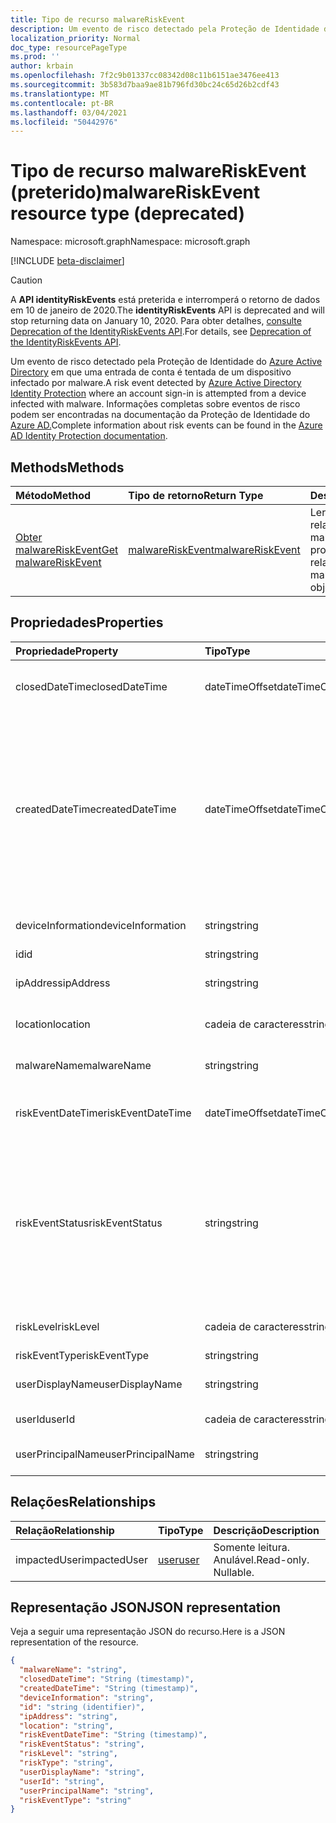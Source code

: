 ```yaml
---
title: Tipo de recurso malwareRiskEvent
description: Um evento de risco detectado pela Proteção de Identidade do Azure Active Directory em que uma entrada de conta é tentada de um dispositivo infectado por malware. Informações completas sobre eventos de risco podem ser encontradas na documentação da Proteção de Identidade do Azure AD.
localization_priority: Normal
doc_type: resourcePageType
ms.prod: ''
author: krbain
ms.openlocfilehash: 7f2c9b01337cc08342d08c11b6151ae3476ee413
ms.sourcegitcommit: 3b583d7baa9ae81b796fd30bc24c65d26b2cdf43
ms.translationtype: MT
ms.contentlocale: pt-BR
ms.lasthandoff: 03/04/2021
ms.locfileid: "50442976"
---
```

# <a name="malwareriskevent-resource-type-deprecated"></a><span data-ttu-id="2ab43-104">Tipo de recurso malwareRiskEvent (preterido)</span><span class="sxs-lookup"><span data-stu-id="2ab43-104">malwareRiskEvent resource type (deprecated)</span></span>

<span data-ttu-id="2ab43-105">Namespace: microsoft.graph</span><span class="sxs-lookup"><span data-stu-id="2ab43-105">Namespace: microsoft.graph</span></span>

[!INCLUDE [beta-disclaimer](../../includes/beta-disclaimer.md)]

>[!CAUTION]
><span data-ttu-id="2ab43-106">A **API identityRiskEvents** está preterida e interromperá o retorno de dados em 10 de janeiro de 2020.</span><span class="sxs-lookup"><span data-stu-id="2ab43-106">The **identityRiskEvents** API is deprecated and will stop returning data on January 10, 2020.</span></span> <span data-ttu-id="2ab43-107">Para obter detalhes, [consulte Deprecation of the IdentityRiskEvents API](https://developer.microsoft.com/office/blogs/deprecatation-of-the-identityriskevents-api/).</span><span class="sxs-lookup"><span data-stu-id="2ab43-107">For details, see [Deprecation of the IdentityRiskEvents API](https://developer.microsoft.com/office/blogs/deprecatation-of-the-identityriskevents-api/).</span></span>

<span data-ttu-id="2ab43-108">Um evento de risco detectado pela Proteção de Identidade do [Azure Active Directory](/azure/active-directory/identity-protection/overview-identity-protection) em que uma entrada de conta é tentada de um dispositivo infectado por malware.</span><span class="sxs-lookup"><span data-stu-id="2ab43-108">A risk event detected by [Azure Active Directory Identity Protection](/azure/active-directory/identity-protection/overview-identity-protection) where an account sign-in is attempted from a device infected with malware.</span></span> <span data-ttu-id="2ab43-109">Informações completas sobre eventos de risco podem ser encontradas na documentação da Proteção de Identidade do [Azure AD.](/azure/active-directory/identity-protection/overview-identity-protection)</span><span class="sxs-lookup"><span data-stu-id="2ab43-109">Complete information about risk events can be found in the [Azure AD Identity Protection documentation](/azure/active-directory/identity-protection/overview-identity-protection).</span></span>


## <a name="methods"></a><span data-ttu-id="2ab43-110">Methods</span><span class="sxs-lookup"><span data-stu-id="2ab43-110">Methods</span></span>

| <span data-ttu-id="2ab43-111">Método</span><span class="sxs-lookup"><span data-stu-id="2ab43-111">Method</span></span>           | <span data-ttu-id="2ab43-112">Tipo de retorno</span><span class="sxs-lookup"><span data-stu-id="2ab43-112">Return Type</span></span>    |<span data-ttu-id="2ab43-113">Descrição</span><span class="sxs-lookup"><span data-stu-id="2ab43-113">Description</span></span>|
|:---------------|:--------|:----------|
|[<span data-ttu-id="2ab43-114">Obter malwareRiskEvent</span><span class="sxs-lookup"><span data-stu-id="2ab43-114">Get malwareRiskEvent</span></span>](../api/malwareriskevent-get.md) | [<span data-ttu-id="2ab43-115">malwareRiskEvent</span><span class="sxs-lookup"><span data-stu-id="2ab43-115">malwareRiskEvent</span></span>](malwareriskevent.md) |<span data-ttu-id="2ab43-116">Ler propriedades e relações do objeto malwareRiskEvent.</span><span class="sxs-lookup"><span data-stu-id="2ab43-116">Read properties and relationships of malwareRiskEvent object.</span></span>|

## <a name="properties"></a><span data-ttu-id="2ab43-117">Propriedades</span><span class="sxs-lookup"><span data-stu-id="2ab43-117">Properties</span></span>
| <span data-ttu-id="2ab43-118">Propriedade</span><span class="sxs-lookup"><span data-stu-id="2ab43-118">Property</span></span>     | <span data-ttu-id="2ab43-119">Tipo</span><span class="sxs-lookup"><span data-stu-id="2ab43-119">Type</span></span>   |<span data-ttu-id="2ab43-120">Descrição</span><span class="sxs-lookup"><span data-stu-id="2ab43-120">Description</span></span>|
|:---------------|:--------|:----------|
|<span data-ttu-id="2ab43-121">closedDateTime</span><span class="sxs-lookup"><span data-stu-id="2ab43-121">closedDateTime</span></span>|<span data-ttu-id="2ab43-122">dateTimeOffset</span><span class="sxs-lookup"><span data-stu-id="2ab43-122">dateTimeOffset</span></span>| <span data-ttu-id="2ab43-123">A data e a hora em que o evento de risco foi fechado</span><span class="sxs-lookup"><span data-stu-id="2ab43-123">The date and time that the risk event was closed</span></span>|
|<span data-ttu-id="2ab43-124">createdDateTime</span><span class="sxs-lookup"><span data-stu-id="2ab43-124">createdDateTime</span></span>|<span data-ttu-id="2ab43-125">dateTimeOffset</span><span class="sxs-lookup"><span data-stu-id="2ab43-125">dateTimeOffset</span></span>| <span data-ttu-id="2ab43-126">A data e a hora em que o evento de risco foi criado.</span><span class="sxs-lookup"><span data-stu-id="2ab43-126">The date and time that the risk event was created.</span></span> <span data-ttu-id="2ab43-127">Isso é sempre maior ou igual ao tempo de data do evento de risco em si.</span><span class="sxs-lookup"><span data-stu-id="2ab43-127">This is always greater than or equal to the datetime of the risk event itself.</span></span> <span data-ttu-id="2ab43-128">Essa é a propriedade correta a ser usada como filtro ao consultar eventos de risco.</span><span class="sxs-lookup"><span data-stu-id="2ab43-128">This is the correct property to use as a filter when querying risk events.</span></span>|
|<span data-ttu-id="2ab43-129">deviceInformation</span><span class="sxs-lookup"><span data-stu-id="2ab43-129">deviceInformation</span></span>|<span data-ttu-id="2ab43-130">string</span><span class="sxs-lookup"><span data-stu-id="2ab43-130">string</span></span>| <span data-ttu-id="2ab43-131">Informações sobre o dispositivo</span><span class="sxs-lookup"><span data-stu-id="2ab43-131">Information about the device</span></span>|
|<span data-ttu-id="2ab43-132">id</span><span class="sxs-lookup"><span data-stu-id="2ab43-132">id</span></span>|<span data-ttu-id="2ab43-133">string</span><span class="sxs-lookup"><span data-stu-id="2ab43-133">string</span></span>| <span data-ttu-id="2ab43-134">Somente leitura</span><span class="sxs-lookup"><span data-stu-id="2ab43-134">Read-only</span></span>|
|<span data-ttu-id="2ab43-135">ipAddress</span><span class="sxs-lookup"><span data-stu-id="2ab43-135">ipAddress</span></span>|<span data-ttu-id="2ab43-136">string</span><span class="sxs-lookup"><span data-stu-id="2ab43-136">string</span></span>| <span data-ttu-id="2ab43-137">O endereço IP da assinatura</span><span class="sxs-lookup"><span data-stu-id="2ab43-137">The IP address of the sign-in</span></span>|
|<span data-ttu-id="2ab43-138">location</span><span class="sxs-lookup"><span data-stu-id="2ab43-138">location</span></span>|<span data-ttu-id="2ab43-139">cadeia de caracteres</span><span class="sxs-lookup"><span data-stu-id="2ab43-139">string</span></span>| <span data-ttu-id="2ab43-140">O local anexado ao endereço IP da login</span><span class="sxs-lookup"><span data-stu-id="2ab43-140">The location attached to the IP address of the sign-in</span></span>|
|<span data-ttu-id="2ab43-141">malwareName</span><span class="sxs-lookup"><span data-stu-id="2ab43-141">malwareName</span></span>|<span data-ttu-id="2ab43-142">string</span><span class="sxs-lookup"><span data-stu-id="2ab43-142">string</span></span>| <span data-ttu-id="2ab43-143">O malware associado a esse logon</span><span class="sxs-lookup"><span data-stu-id="2ab43-143">The malware associated with this login</span></span>|
|<span data-ttu-id="2ab43-144">riskEventDateTime</span><span class="sxs-lookup"><span data-stu-id="2ab43-144">riskEventDateTime</span></span>|<span data-ttu-id="2ab43-145">dateTimeOffset</span><span class="sxs-lookup"><span data-stu-id="2ab43-145">dateTimeOffset</span></span>| <span data-ttu-id="2ab43-146">A data e a hora em que o evento de risco ocorreu</span><span class="sxs-lookup"><span data-stu-id="2ab43-146">The date and time when the risk event occurred</span></span>|
|<span data-ttu-id="2ab43-147">riskEventStatus</span><span class="sxs-lookup"><span data-stu-id="2ab43-147">riskEventStatus</span></span>|<span data-ttu-id="2ab43-148">string</span><span class="sxs-lookup"><span data-stu-id="2ab43-148">string</span></span>| <span data-ttu-id="2ab43-149">Os valores possíveis são: `active`, `remediated`, `dismissedAsFixed`, `dismissedAsFalsePositive`, `dismissedAsIgnore`, `loginBlocked`, `closedMfaAuto`, `closedMultipleReasons`.</span><span class="sxs-lookup"><span data-stu-id="2ab43-149">Possible values are: `active`, `remediated`, `dismissedAsFixed`, `dismissedAsFalsePositive`, `dismissedAsIgnore`, `loginBlocked`, `closedMfaAuto`, `closedMultipleReasons`.</span></span>|
|<span data-ttu-id="2ab43-150">riskLevel</span><span class="sxs-lookup"><span data-stu-id="2ab43-150">riskLevel</span></span>|<span data-ttu-id="2ab43-151">cadeia de caracteres</span><span class="sxs-lookup"><span data-stu-id="2ab43-151">string</span></span>| <span data-ttu-id="2ab43-152">Os valores possíveis são: `low`, `medium`, `high`.</span><span class="sxs-lookup"><span data-stu-id="2ab43-152">Possible values are: `low`, `medium`, `high`.</span></span>|
|<span data-ttu-id="2ab43-153">riskEventType</span><span class="sxs-lookup"><span data-stu-id="2ab43-153">riskEventType</span></span>|<span data-ttu-id="2ab43-154">string</span><span class="sxs-lookup"><span data-stu-id="2ab43-154">string</span></span>| <span data-ttu-id="2ab43-155">O tipo de risco</span><span class="sxs-lookup"><span data-stu-id="2ab43-155">The type of risk</span></span>|
|<span data-ttu-id="2ab43-156">userDisplayName</span><span class="sxs-lookup"><span data-stu-id="2ab43-156">userDisplayName</span></span>|<span data-ttu-id="2ab43-157">string</span><span class="sxs-lookup"><span data-stu-id="2ab43-157">string</span></span>| <span data-ttu-id="2ab43-158">O nome do usuário em risco</span><span class="sxs-lookup"><span data-stu-id="2ab43-158">The name of the user at risk</span></span>|
|<span data-ttu-id="2ab43-159">userId</span><span class="sxs-lookup"><span data-stu-id="2ab43-159">userId</span></span>|<span data-ttu-id="2ab43-160">cadeia de caracteres</span><span class="sxs-lookup"><span data-stu-id="2ab43-160">string</span></span>| <span data-ttu-id="2ab43-161">A id do usuário em risco</span><span class="sxs-lookup"><span data-stu-id="2ab43-161">The id of the user at risk</span></span>|
|<span data-ttu-id="2ab43-162">userPrincipalName</span><span class="sxs-lookup"><span data-stu-id="2ab43-162">userPrincipalName</span></span>|<span data-ttu-id="2ab43-163">string</span><span class="sxs-lookup"><span data-stu-id="2ab43-163">string</span></span>| <span data-ttu-id="2ab43-164">O nome principal do usuário em risco</span><span class="sxs-lookup"><span data-stu-id="2ab43-164">The user principal name of the user at risk</span></span>|

## <a name="relationships"></a><span data-ttu-id="2ab43-165">Relações</span><span class="sxs-lookup"><span data-stu-id="2ab43-165">Relationships</span></span>
| <span data-ttu-id="2ab43-166">Relação</span><span class="sxs-lookup"><span data-stu-id="2ab43-166">Relationship</span></span> | <span data-ttu-id="2ab43-167">Tipo</span><span class="sxs-lookup"><span data-stu-id="2ab43-167">Type</span></span>   |<span data-ttu-id="2ab43-168">Descrição</span><span class="sxs-lookup"><span data-stu-id="2ab43-168">Description</span></span>|
|:---------------|:--------|:----------|
|<span data-ttu-id="2ab43-169">impactedUser</span><span class="sxs-lookup"><span data-stu-id="2ab43-169">impactedUser</span></span>|[<span data-ttu-id="2ab43-170">user</span><span class="sxs-lookup"><span data-stu-id="2ab43-170">user</span></span>](user.md)| <span data-ttu-id="2ab43-p105">Somente leitura. Anulável.</span><span class="sxs-lookup"><span data-stu-id="2ab43-p105">Read-only. Nullable.</span></span>|

## <a name="json-representation"></a><span data-ttu-id="2ab43-173">Representação JSON</span><span class="sxs-lookup"><span data-stu-id="2ab43-173">JSON representation</span></span>

<span data-ttu-id="2ab43-174">Veja a seguir uma representação JSON do recurso.</span><span class="sxs-lookup"><span data-stu-id="2ab43-174">Here is a JSON representation of the resource.</span></span>

<!-- {
  "blockType": "resource",
  "keyProperty":"id",
  "optionalProperties": [

  ],
  "@odata.type": "microsoft.graph.malwareRiskEvent"
}-->

```json
{
  "malwareName": "string",
  "closedDateTime": "String (timestamp)",
  "createdDateTime": "String (timestamp)",
  "deviceInformation": "string",
  "id": "string (identifier)",
  "ipAddress": "string",
  "location": "string",
  "riskEventDateTime": "String (timestamp)",
  "riskEventStatus": "string",
  "riskLevel": "string",
  "riskType": "string",
  "userDisplayName": "string",
  "userId": "string",
  "userPrincipalName": "string",
  "riskEventType": "string"
}

```

<!-- uuid: 8fcb5dbc-d5aa-4681-8e31-b001d5168d79
2015-10-25 14:57:30 UTC -->
<!--
{
  "type": "#page.annotation",
  "description": "malwareRiskEvent resource",
  "keywords": "",
  "section": "documentation",
  "tocPath": "",
  "suppressions": []
}
-->
